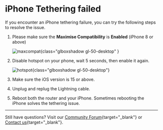 # iPhone Tethering failed

If you encounter an iPhone tethering failure, you can try the following steps to resolve the issue.

1. Please make sure the **Maximise Compatibility** is **Enabled** (iPhone 8 or above)

    ![maxcompat](https://static.gl-inet.com/docs/router/en/4/tutorials/iphone_tethering_fail/maxcompat.PNG){class="glboxshadow gl-50-desktop" }

2. Disable hotspot on your phone, wait 5 seconds, then enable it again.

    ![hotspot](https://static.gl-inet.com/docs/router/en/4/tutorials/iphone_tethering_fail/hotspot.PNG){class="glboxshadow gl-50-desktop"}

3. Make sure the iOS version is 15 or above.

4. Unplug and replug the Lightning cable.

5. Reboot both the router and your iPhone. Sometimes rebooting the iPhone solves the tethering issue.

---

Still have questions? Visit our [Community Forum](https://forum.gl-inet.com){target="_blank"} or [Contact us](https://www.gl-inet.com/contacts/){target="_blank"}.
